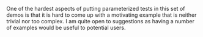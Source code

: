 One of the hardest aspects of putting parameterized tests in this set
of demos is that it is hard to come up with a motivating example that
is neither trivial nor too complex.  I am quite open to suggestions as
having a number of examples would be useful to potential users.
